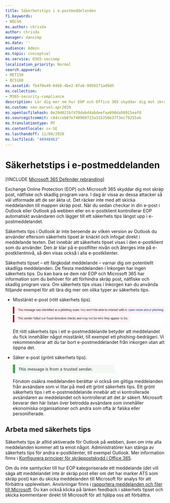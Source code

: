 ```yaml
---
title: Säkerhetstips i e-postmeddelanden
f1.keywords:
- NOCSH
ms.author: chrisda
author: chrisda
manager: dansimp
ms.date: ''
audience: Admin
ms.topic: conceptual
ms.service: O365-seccomp
localization_priority: Normal
search.appverid:
- MET150
- BCS160
ms.assetid: fb4f8e49-0468-4be2-8fa6-99501f1ad9d5
ms.collection:
- M365-security-compliance
description: Lär dig mer om hur EOP och Office 365 skyddar dig mot skräp post, nätfiske och dataexekveringsskydd genom att lägga till ett säkerhets tips längst upp i e-postmeddelandena.
ms.custom: seo-marvel-apr2020
ms.openlocfilehash: 0e204021bfd79dabd4abdeefaa990da50915eaf0
ms.sourcegitcommit: c84cceb07e748969723a31b350e37f3ec79255ab
ms.translationtype: MT
ms.contentlocale: sv-SE
ms.lasthandoff: 11/09/2020
ms.locfileid: "48948463"
---
```

# <a name="safety-tips-in-email-messages"></a>Säkerhetstips i e-postmeddelanden

[!INCLUDE [Microsoft 365 Defender rebranding](../includes/microsoft-defender-for-office.md)]


Exchange Online Protection (EOP) och Microsoft 365 skyddar dig mot skräp post, nätfiske och skadlig program vara. I dag är vissa av dessa attacker så väl utformade att de ser äkta ut. Det räcker inte med att skicka meddelanden till mappen skräp post. När du sedan checkar in din e-post i Outlook eller Outlook på webben eller en e-postklient kontrollerar EOP automatiskt avsändaren och lägger till ett säkerhets tips längst upp i e-postmeddelandet.

Säkerhets tips i Outlook är inte beroende av vilken version av Outlook du använder eftersom säkerhets tipset är knäckt och infogat direkt i meddelande texten. Det innebär att säkerhets tipset visas i den e-postklient som du använder. Den är klar på e-postfilter nivån och återges inte på e-postklientnivå, så den visas också i alla e-postklienter.

Säkerhets tipset – ett färgkodat meddelande – varnar dig om potentiellt skadliga meddelanden. De flesta meddelanden i Inkorgen har ingen säkerhets tips. Du kan bara se dem när EOP och Microsoft 365 har information som du behöver för att förhindra skräp post, nätfiske och skadlig program vara. Om säkerhets tips visas i Inkorgen kan du använda följande exempel för att lära dig mer om olika typer av säkerhets tips.

- Misstänkt e-post (rött säkerhets tips).

    ![Skärm bild som visar ett rött säkerhets tips.](../../media/5078a0be-e556-44a1-b169-09d780d26898.png)

    Ett rött säkerhets tips i ett e-postmeddelande betyder att meddelandet du fick innehåller något misstänkt, till exempel ett phishing-bedrägeri. Vi rekommenderar att du tar bort e-postmeddelandet från inkorgen utan att öppna det.

- Säker e-post (grönt säkerhets tips).

    ![Skärm bild som visar ett grönt säkerhets tips.](../../media/acbc11d0-f626-4848-9fbf-66eeeda3f803.png)

    Förutom osäkra meddelanden berättar vi också om giltiga meddelanden från avsändare som vi litar på med ett grönt säkerhets tips. Ett grönt säkerhets tips i ett e-postmeddelande innebär att vi kontrollerade avsändaren av meddelandet och kontrollerat att det är säkert. Microsoft bevarar den här listan över betrodda avsändare som innehåller ekonomiska organisationer och andra som ofta är falska eller personifierade.

## <a name="working-with-safety-tips"></a>Arbeta med säkerhets tips

Säkerhets tips är alltid aktiverade för Outlook på webben, även om inte alla meddelanden kommer att ta emot något. Administratörer kan stänga av säkerhets tips för andra e-postklienter, till exempel Outlook. Mer information finns i [Konfigurera principer för skräppostskydd i Office 365](configure-your-spam-filter-policies.md).

Om du inte samtycker till hur EOP kategoriserade ett meddelande (det vill säga att meddelandet inte är skräp post eller om det har marker ATS som skräp post) kan du skicka meddelanden till Microsoft för analys för att förbättra upplevelsen. Anvisningar finns i [rapportera meddelanden och filer till Microsoft](report-junk-email-messages-to-microsoft.md). Du kan också klicka på länken feedback i säkerhets tipset och skicka kommentarer direkt till Microsoft för att hjälpa oss att förbättra.
